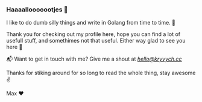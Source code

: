 ### Haaaallooooootjes 👋

I like to do dumb silly things and write in Golang from time to time. 🦎

Thank you for checking out my profile here, hope you can find a lot of usefull stuff, and somethimes not that useful. Either way glad to see you here 🤗

📬 Want to get in touch with me? Give me a shout at *hello@kryvych.cc* 

Thanks for stiking around for so long to read the whole thing, stay awesome ✌️

Max ❤️
